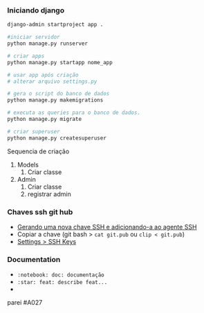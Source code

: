 ### Iniciando django

```bash
django-admin startproject app .

#iniciar servidor
python manage.py runserver

# criar apps
python manage.py startapp nome_app

# usar app após criação
# alterar arquivo settings.py

# gera o script do banco de dados
python manage.py makemigrations

# executa as queries para o banco de dados.
python manage.py migrate

# criar superuser
python manage.py createsuperuser


```

Sequencia de criação

1. Models
   1. Criar classe
2. Admin
   1. Criar classe
   2. registrar admin


### Chaves ssh git hub

- [Gerando uma nova chave SSH e adicionando-a ao agente SSH](https://docs.github.com/pt/authentication/connecting-to-github-with-ssh/generating-a-new-ssh-key-and-adding-it-to-the-ssh-agent)
- Copiar a chave (git bash > `cat git.pub` ou `clip < git.pub`)
- [Settings > SSH Keys](https://github.com/settings/keys)

### Documentation

- `:notebook: doc: documentação`
- `:star: feat: describe feat...`
- 

parei #A027
